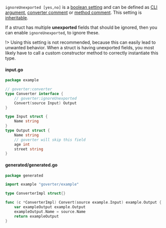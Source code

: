 `ignoreUnexported [yes,no]` is a [boolean setting](config/define.md#boolean)
and can be defined as [CLI argument](config/define.md#cli), [converter
comment](config/define.md#converter) or [method
comment](config/define.md#method). This setting is
[inheritable](config/define.md#inheritance).

If a struct has multiple **unexported** fields that should be ignored, then you
can enable `ignoreUnexported`, to ignore these.

!> Using this setting is not recommended, because this can easily lead to
   unwanted behavior. When a struct is having unexported fields, you most likely
   have to call a custom constructor method to correctly instantiate this type.

<!-- tabs:start -->

#### **input.go**

```go
package example

// goverter:converter
type Converter interface {
    // goverter:ignoreUnexported
    Convert(source Input) Output
}

type Input struct {
    Name string
}
type Output struct {
    Name string
    // goverter will skip this field
    age int
    street string
}
```

#### **generated/generated.go**

```go
package generated

import example "goverter/example"

type ConverterImpl struct{}

func (c *ConverterImpl) Convert(source example.Input) example.Output {
	var exampleOutput example.Output
	exampleOutput.Name = source.Name
	return exampleOutput
}
```

<!-- tabs:end -->
